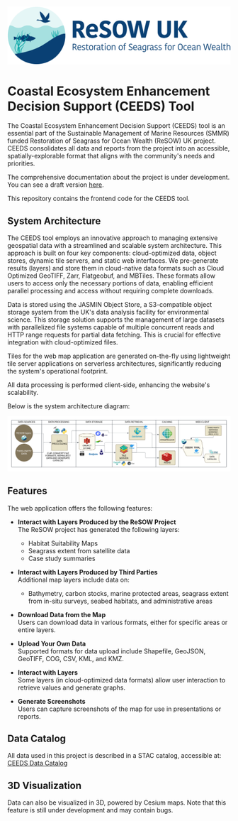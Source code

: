 ![Logo](public/logo.png)

# Coastal Ecosystem Enhancement Decision Support (CEEDS) Tool

The Coastal Ecosystem Enhancement Decision Support (CEEDS) tool is an essential part of the Sustainable Management of Marine Resources (SMMR) funded Restoration of Seagrass for Ocean Wealth (ReSOW) UK project. CEEDS consolidates all data and reports from the project into an accessible, spatially-explorable format that aligns with the community's needs and priorities.

The comprehensive documentation about the project is under development. You can see a draft version [here](https://noc-oi.github.io/resow-ceeds/).

This repository contains the frontend code for the CEEDS tool.

## System Architecture

The CEEDS tool employs an innovative approach to managing extensive geospatial data with a streamlined and scalable system architecture. This approach is built on four key components: cloud-optimized data, object stores, dynamic tile servers, and static web interfaces. We pre-generate results (layers) and store them in cloud-native data formats such as Cloud Optimized GeoTIFF, Zarr, Flatgeobuf, and MBTiles. These formats allow users to access only the necessary portions of data, enabling efficient parallel processing and access without requiring complete downloads.

Data is stored using the JASMIN Object Store, a S3-compatible object storage system from the UK's data analysis facility for environmental science. This storage solution supports the management of large datasets with parallelized file systems capable of multiple concurrent reads and HTTP range requests for partial data fetching. This is crucial for effective integration with cloud-optimized files.

Tiles for the web map application are generated on-the-fly using lightweight tile server applications on serverless architectures, significantly reducing the system's operational footprint.

All data processing is performed client-side, enhancing the website's scalability.

Below is the system architecture diagram:

![System Architecture](docs/assets/project_schema.png)

## Features

The web application offers the following features:
- **Interact with Layers Produced by the ReSOW Project**  
  The ReSOW project has generated the following layers:
  - Habitat Suitability Maps
  - Seagrass extent from satellite data
  - Case study summaries

- **Interact with Layers Produced by Third Parties**  
  Additional map layers include data on:
  - Bathymetry, carbon stocks, marine protected areas, seagrass extent from in-situ surveys, seabed habitats, and administrative areas

- **Download Data from the Map**  
  Users can download data in various formats, either for specific areas or entire layers.

- **Upload Your Own Data**  
  Supported formats for data upload include Shapefile, GeoJSON, GeoTIFF, COG, CSV, KML, and KMZ.

- **Interact with Layers**  
  Some layers (in cloud-optimized data formats) allow user interaction to retrieve values and generate graphs.

- **Generate Screenshots**  
  Users can capture screenshots of the map for use in presentations or reports.

## Data Catalog

All data used in this project is described in a STAC catalog, accessible at: [CEEDS Data Catalog](https://radiantearth.github.io/stac-browser/#/external/ceeds-tool-store-o.s3-ext.jc.rl.ac.uk/ceeds/stac/catalog.json?.language=en)

## 3D Visualization

Data can also be visualized in 3D, powered by Cesium maps. Note that this feature is still under development and may contain bugs.